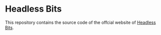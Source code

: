 # Headless Bits

This repository contains the source code of the offcial website of [Headless
Bits](https://www.headlessbits.com).
